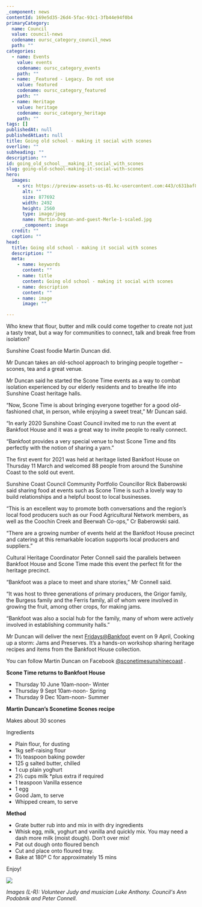 ```yaml
---
_component: news
contentId: 169e5d35-26d4-5fac-93c1-3fb44e94f0b4
primaryCategory:
  name: Council
  value: council-news
  codename: oursc_category_council_news
  path: ""
categories:
  - name: Events
    value: events
    codename: oursc_category_events
    path: ""
  - name: _Featured - Legacy. Do not use
    value: featured
    codename: oursc_category_featured
    path: ""
  - name: Heritage
    value: heritage
    codename: oursc_category_heritage
    path: ""
tags: []
publishedAt: null
publishedAtLast: null
title: Going old school - making it social with scones
overline: ""
subheading: ""
description: ""
id: going_old_school___making_it_social_with_scones
slug: going-old-school-making-it-social-with-scones
hero:
  images:
    - src: https://preview-assets-us-01.kc-usercontent.com:443/c631baf8-1b46-001f-580c-d0001b68b4a8/b1f0d37a-1e02-45dd-9c70-99a6942726ef/Martin-Duncan-and-guest-Merle-1-scaled.jpg
      alt: ""
      size: 877692
      width: 2492
      height: 2560
      type: image/jpeg
      name: Martin-Duncan-and-guest-Merle-1-scaled.jpg
      _component: image
  credit: ""
  caption: ""
head:
  title: Going old school - making it social with scones
  description: ""
  meta:
    - name: keywords
      content: ""
    - name: title
      content: Going old school - making it social with scones
    - name: description
      content: ""
    - name: image
      image: ""

---
```

Who knew that flour, butter and milk could come together to create not just a tasty treat, but a way for communities to connect, talk and break free from isolation?

Sunshine Coast foodie Martin Duncan did.

Mr Duncan takes an old-school approach to bringing people together – scones, tea and a great venue.

Mr Duncan said he started the Scone Time events as a way to combat isolation experienced by our elderly residents and to breathe life into Sunshine Coast heritage halls.

“Now, Scone Time is about bringing everyone together for a good old-fashioned chat, in person, while enjoying a sweet treat,” Mr Duncan said.

“In early 2020 Sunshine Coast Council invited me to run the event at Bankfoot House and it was a great way to invite people to really connect.

“Bankfoot provides a very special venue to host Scone Time and fits perfectly with the notion of sharing a yarn.”

The first event for 2021 was held at heritage listed Bankfoot House on Thursday 11 March and welcomed 88 people from around the Sunshine Coast to the sold out event.

Sunshine Coast Council Community Portfolio Councillor Rick Baberowski said sharing food at events such as Scone Time is such a lovely way to build relationships and a helpful boost to local businesses.

“This is an excellent way to promote both conversations and the region’s local food producers such as our Food Agricultural Network members, as well as the Coochin Creek and Beerwah Co-ops,” Cr Baberowski said.

“There are a growing number of events held at the Bankfoot House precinct and catering at this remarkable location supports local producers and suppliers.”

Cultural Heritage Coordinator Peter Connell said the parallels between Bankfoot House and Scone Time made this event the perfect fit for the heritage precinct.

“Bankfoot was a place to meet and share stories,” Mr Connell said.

“It was host to three generations of primary producers, the Grigor family, the Burgess family and the Ferris family, all of whom were involved in growing the fruit, among other crops, for making jams.

“Bankfoot was also a social hub for the family, many of whom were actively involved in establishing community halls.”

Mr Duncan will deliver the next [Fridays@Bankfoot](https://heritage.sunshinecoast.qld.gov.au/Programs-and-Events/Fridays)
&#x20;event on 9 April, Cooking up a storm: Jams and Preserves. It’s a hands-on workshop sharing heritage recipes and items from the Bankfoot House collection.

You can follow Martin Duncan on Facebook [@sconetimesunshinecoast](https://www.facebook.com/sconetimesunshinecoast)
.

**Scone Time returns to Bankfoot House**

*   Thursday 10 June 10am-noon- Winter
*   Thursday 9 Sept 10am-noon- Spring
*   Thursday 9 Dec 10am-noon- Summer

**Martin Duncan’s Sconetime Scones recipe**

Makes about 30 scones

Ingredients

*   Plain flour, for dusting
*   1kg self-raising flour
*   1½ teaspoon baking powder
*   125 g salted butter, chilled
*   1 cup plain yoghurt
*   2½ cups milk \*plus extra if required
*   1 teaspoon Vanilla essence
*   1 egg
*   Good Jam, to serve
*   Whipped cream, to serve

**Method**

*   Grate butter rub into and mix in with dry ingredients
*   Whisk egg, milk, yoghurt and vanilla and quickly mix. You may need a dash more milk (moist dough). Don’t over mix!
*   Pat out dough onto floured bench
*   Cut and place onto floured tray.
*   Bake at 180º C for approximately 15 mins

Enjoy!

![](https://preview-assets-us-01.kc-usercontent.com:443/c631baf8-1b46-001f-580c-d0001b68b4a8/5f8fc589-7a76-403f-9136-4bd45a512145/Ann-Podobnik-and-Peter-Connell-from-council-at-Bankfoot-House.jpg)

*Images (L-R): Volunteer Judy and musician Luke Anthony. Council's Ann Podobnik and Peter Connell.*
